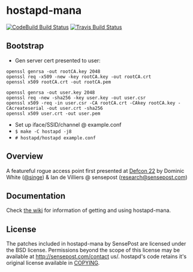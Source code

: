 hostapd-mana
============

[![CodeBuild Build Status](https://codebuild.us-east-1.amazonaws.com/badges?uuid=eyJlbmNyeXB0ZWREYXRhIjoiVTZhaGZ1elVRUkozQkpHMDJFQm83VkNtTVBOK3FaTzZtYjJGM3dUM20razNrVjMxS1hlZEFCQjNxRmIycHdRNWZsQTJVeFJnUVJyc25JRU85NStNcUY0PSIsIml2UGFyYW1ldGVyU3BlYyI6Ik15cGlYdUtZQys2SkFzYVkiLCJtYXRlcmlhbFNldFNlcmlhbCI6MX0%3D&branch=hostapd-2.6)](https://s3.amazonaws.com/sensepost-hostapd-mana/binaries/hostapd-mana-ELF-x86-64.zip)
[![Travis Build Status](https://travis-ci.org/sensepost/hostapd-mana.svg?branch=hostapd-2.6)](https://travis-ci.org/sensepost/hostapd-mana)

## Bootstrap
* Gen server cert presented to user:
```
openssl genrsa -out rootCA.key 2048
openssl req -x509 -new -key rootCA.key -out rootCA.crt
openssl x509 rootCA.crt -out rootCA.pem

openssl genrsa -out user.key 2048
openssl req -new -sha256 -key user.key -out user.csr
openssl x509 -req -in user.csr -CA rootCA.crt -CAkey rootCA.key -CAcreateserial -out user.crt -sha256
openssl x509 user.crt -out user.pem
```
* Set up iface/SSID/channel @ example.conf
* `$ make -C hostapd -j8`
* `# hostapd/hostapd example.conf`

## Overview

A featureful rogue access point first presented at [Defcon 22](https://www.youtube.com/watch?v=i2-jReLBSVk) by Dominic White ([@singe](https://twitter.com/singe)) & Ian de Villiers @ sensepost (research@sensepost.com)

## Documentation

Check [the wiki](https://github.com/sensepost/hostapd-mana/wiki) for information of getting and using hostapd-mana.

## License

The patches included in hostapd-mana by SensePost are licensed under the BSD license. Permissions beyond the scope of this license may be available at http://sensepost.com/contact us/. hostapd's code retains it's original license available in [COPYING](https://github.com/sensepost/hostapd-mana/blob/master/COPYING).
